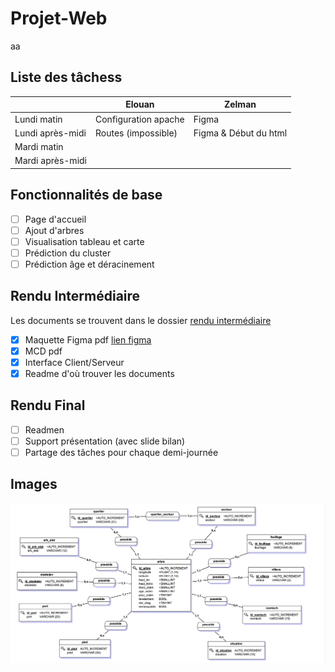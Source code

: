 # Projet-Web

aa

## Liste des tâchess

|                  | Elouan               | Zelman                |
|------------------|----------------------|-----------------------|
| Lundi matin      | Configuration apache | Figma                 |
| Lundi après-midi | Routes (impossible)  | Figma & Début du html |
| Mardi matin      |                      |                       |
| Mardi après-midi |                      |                       |

## Fonctionnalités de base

- [ ] Page d'accueil
- [ ] Ajout d'arbres
- [ ] Visualisation tableau et carte
- [ ] Prédiction du cluster
- [ ] Prédiction âge et déracinement

## Rendu Intermédiaire

Les documents se trouvent dans le dossier [rendu intermédiaire](./rendu_intermediaire/)

- [x] Maquette Figma pdf [lien figma](https://www.figma.com/design/wBkDKv9k42slwQ001P6LNQ/ProjetWeb?node-id=0-1&t=xsehOe0UXzx57aVn-1)
- [x] MCD pdf
- [x] Interface Client/Serveur
- [x] Readme d'où trouver les documents

## Rendu Final

- [ ] Readmen
- [ ] Support présentation (avec slide bilan)
- [ ] Partage des tâches pour chaque demi-journée

## Images

![mcd](./rendu_intermediaire/MCD.png)
